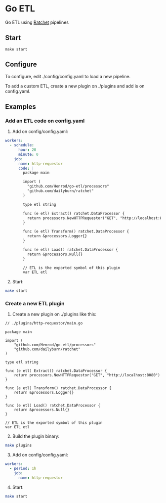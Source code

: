 Go ETL
=======

Go ETL using [Ratchet](https://github.com/dailyburn/ratchet) pipelines

## Start

`make start`

## Configure

To configure, edit ./config/config.yaml to load a new pipeline.

To add a custom ETL, create a new plugin on ./plugins and add is on config.yaml.

## Examples

### Add an ETL code on config.yaml

1) Add on config/config.yaml:
```yaml
workers:
  - schedule:
      hour: 20
      minute: 0
    job:
      name: http-requestor
      code: |
        package main

        import (
          "github.com/Henrod/go-etl/processors"
          "github.com/dailyburn/ratchet"
        )

        type etl string

        func (e etl) Extract() ratchet.DataProcessor {
          return processors.NewHTTPRequestor("GET", "http://localhost:8080")
        }

        func (e etl) Transform() ratchet.DataProcessor {
          return &processors.Logger{}
        }

        func (e etl) Load() ratchet.DataProcessor {
          return &processors.Null{}
        }

        // ETL is the exported symbol of this plugin
        var ETL etl
```

2) Start:
```bash
make start
```

### Create a new ETL plugin

1) Create a new plugin on ./plugins like this: 
```golang
// ./plugins/http-requestor/main.go

package main

import (
	"github.com/Henrod/go-etl/processors"
	"github.com/dailyburn/ratchet"
)

type etl string

func (e etl) Extract() ratchet.DataProcessor {
	return processors.NewHTTPRequestor("GET", "http://localhost:8080")
}

func (e etl) Transform() ratchet.DataProcessor {
	return &processors.Logger{}
}

func (e etl) Load() ratchet.DataProcessor {
	return &processors.Null{}
}

// ETL is the exported symbol of this plugin
var ETL etl
```

2) Build the plugin binary:

```bash
make plugins
```

3) Add on config/config.yaml:
```yaml
workers:
  - period: 1h
    job:
      name: http-requestor
```

4) Start:
```bash
make start
```
